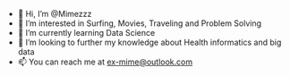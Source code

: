 - 👋 Hi, I’m @Mimezzz
- 👀 I’m interested in Surfing, Movies, Traveling and Problem Solving
- 🌱 I’m currently learning Data Science
- 💞️ I’m looking to further my knowledge about Health informatics and big data
- 📫 You can reach me at ex-mime@outlook.com

<!---
Mimezzz/Mimezzz is a ✨ special ✨ repository because its `README.md` (this file) appears on your GitHub profile.
You can click the Preview link to take a look at your changes.
--->
